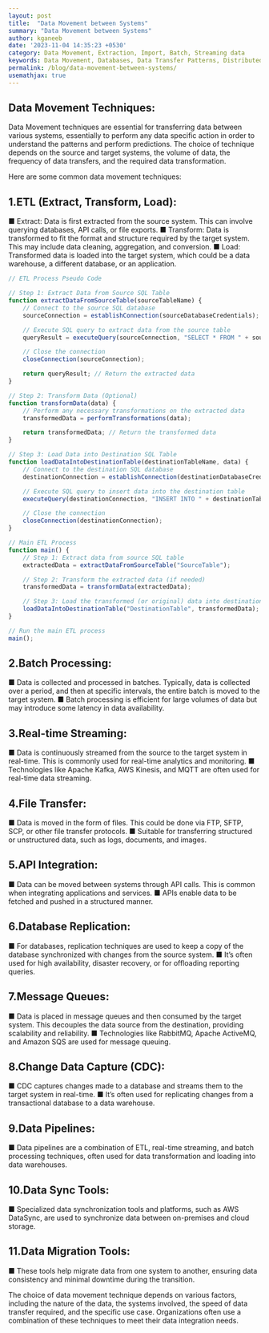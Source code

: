 ```yaml
---
layout: post
title:  "Data Movement between Systems"
summary: "Data Movement between Systems"
author: kganeeb
date: '2023-11-04 14:35:23 +0530'
category: Data Movement, Extraction, Import, Batch, Streaming data
keywords: Data Movement, Databases, Data Transfer Patterns, Distributed Systems
permalink: /blog/data-movement-between-systems/
usemathjax: true
---
```

 
## Data Movement Techniques:

Data Movement techniques are essential for transferring data between various systems, essentially to perform any data specific action in order to understand the patterns and perform predictions. The choice of technique depends on the source and target systems, the volume of data, the frequency of data transfers, and the required data transformation. 

Here are some common data movement techniques:

## 1.ETL (Extract, Transform, Load):
■ Extract: Data is first extracted from the source system. This can involve querying databases, API calls, or file exports.
■ Transform: Data is transformed to fit the format and structure required by the target system. This may include data cleaning, aggregation, and conversion.
■ Load: Transformed data is loaded into the target system, which could be a data warehouse, a different database, or an application.

```Typescript
// ETL Process Pseudo Code

// Step 1: Extract Data from Source SQL Table
function extractDataFromSourceTable(sourceTableName) {
    // Connect to the source SQL database
    sourceConnection = establishConnection(sourceDatabaseCredentials);

    // Execute SQL query to extract data from the source table
    queryResult = executeQuery(sourceConnection, "SELECT * FROM " + sourceTableName);

    // Close the connection
    closeConnection(sourceConnection);

    return queryResult; // Return the extracted data
}

// Step 2: Transform Data (Optional)
function transformData(data) {
    // Perform any necessary transformations on the extracted data
    transformedData = performTransformations(data);

    return transformedData; // Return the transformed data
}

// Step 3: Load Data into Destination SQL Table
function loadDataIntoDestinationTable(destinationTableName, data) {
    // Connect to the destination SQL database
    destinationConnection = establishConnection(destinationDatabaseCredentials);

    // Execute SQL query to insert data into the destination table
    executeQuery(destinationConnection, "INSERT INTO " + destinationTableName + " VALUES ...");

    // Close the connection
    closeConnection(destinationConnection);
}

// Main ETL Process
function main() {
    // Step 1: Extract data from source SQL table
    extractedData = extractDataFromSourceTable("SourceTable");

    // Step 2: Transform the extracted data (if needed)
    transformedData = transformData(extractedData);

    // Step 3: Load the transformed (or original) data into destination SQL table
    loadDataIntoDestinationTable("DestinationTable", transformedData);
}

// Run the main ETL process
main();
```

## 2.Batch Processing:
■ Data is collected and processed in batches. Typically, data is collected over a period, and then at specific intervals, the entire batch is moved to the target system.
■ Batch processing is efficient for large volumes of data but may introduce some latency in data availability.

## 3.Real-time Streaming:
■ Data is continuously streamed from the source to the target system in real-time. This is commonly used for real-time analytics and monitoring.
■ Technologies like Apache Kafka, AWS Kinesis, and MQTT are often used for real-time data streaming.

## 4.File Transfer:
■ Data is moved in the form of files. This could be done via FTP, SFTP, SCP, or other file transfer protocols.
■ Suitable for transferring structured or unstructured data, such as logs, documents, and images.

## 5.API Integration:
■ Data can be moved between systems through API calls. This is common when integrating applications and services.
■ APIs enable data to be fetched and pushed in a structured manner.

## 6.Database Replication:
■ For databases, replication techniques are used to keep a copy of the database synchronized with changes from the source system.
■ It’s often used for high availability, disaster recovery, or for offloading reporting queries.

## 7.Message Queues: 
■ Data is placed in message queues and then consumed by the target system. This decouples the data source from the destination, providing scalability and reliability.
■ Technologies like RabbitMQ, Apache ActiveMQ, and Amazon SQS are used for message queuing.

## 8.Change Data Capture (CDC):
■ CDC captures changes made to a database and streams them to the target system in real-time.
■ It’s often used for replicating changes from a transactional database to a data warehouse.

## 9.Data Pipelines:
■ Data pipelines are a combination of ETL, real-time streaming, and batch processing techniques, often used for data transformation and loading into data warehouses.

## 10.Data Sync Tools:
■ Specialized data synchronization tools and platforms, such as AWS DataSync, are used to synchronize data between on-premises and cloud storage.

## 11.Data Migration Tools:
■ These tools help migrate data from one system to another, ensuring data consistency and minimal downtime during the transition.

The choice of data movement technique depends on various factors, including the nature of the data, the systems involved, the speed of data transfer required, and the specific use case. Organizations often use a combination of these techniques to meet their data integration needs.